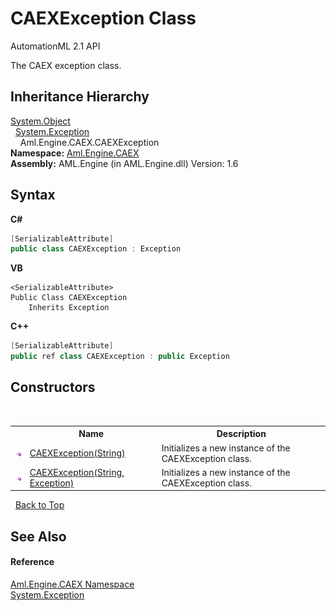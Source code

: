 # CAEXException Class
AutomationML 2.1 API 

The CAEX exception class.


## Inheritance Hierarchy
<a href="https://docs.microsoft.com/dotnet/api/system.object" target="_parent" rel="noopener noreferrer">System.Object</a><br />&nbsp;&nbsp;<a href="https://docs.microsoft.com/dotnet/api/system.exception" target="_parent" rel="noopener noreferrer">System.Exception</a><br />&nbsp;&nbsp;&nbsp;&nbsp;Aml.Engine.CAEX.CAEXException<br />
**Namespace:**&nbsp;<a href="N_Aml_Engine_CAEX">Aml.Engine.CAEX</a><br />**Assembly:**&nbsp;AML.Engine (in AML.Engine.dll) Version: 1.6

## Syntax

**C#**<br />
``` C#
[SerializableAttribute]
public class CAEXException : Exception
```

**VB**<br />
``` VB
<SerializableAttribute>
Public Class CAEXException
	Inherits Exception
```

**C++**<br />
``` C++
[SerializableAttribute]
public ref class CAEXException : public Exception
```


## Constructors
&nbsp;<table><tr><th></th><th>Name</th><th>Description</th></tr><tr><td>![Public method](media/pubmethod.gif "Public method")</td><td><a href="M_Aml_Engine_CAEX_CAEXException__ctor">CAEXException(String)</a></td><td>
Initializes a new instance of the CAEXException class.</td></tr><tr><td>![Public method](media/pubmethod.gif "Public method")</td><td><a href="M_Aml_Engine_CAEX_CAEXException__ctor_1">CAEXException(String, Exception)</a></td><td>
Initializes a new instance of the CAEXException class.</td></tr></table>&nbsp;
<a href="#caexexception-class">Back to Top</a>

## See Also


#### Reference
<a href="N_Aml_Engine_CAEX">Aml.Engine.CAEX Namespace</a><br /><a href="https://docs.microsoft.com/dotnet/api/system.exception" target="_parent" rel="noopener noreferrer">System.Exception</a><br />